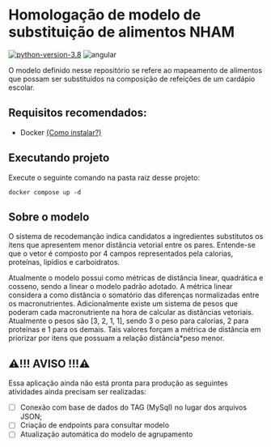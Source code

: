 # Homologação de modelo de substituição de alimentos NHAM
[![python-version-3.8](https://badgen.net/badge/Python/3.8?color=green)](https://www.python.org/downloads/release/python-380/)
![angular](https://img.shields.io/badge/Angular-DD0031?logo=angular&logoColor=white)



O modelo definido nesse repositório se refere ao mapeamento de alimentos que possam ser substituidos na composição de refeições de um cardápio escolar.

## Requisitos recomendados:

- Docker [(Como instalar?)](https://docs.docker.com/engine/install/)

## Executando projeto

Execute o seguinte comando na pasta raiz desse projeto:

```
docker compose up -d
```

## Sobre o modelo

O sistema de recodemanção indica candidatos a ingredientes substitutos os itens que apresentem menor distância vetorial entre os pares. Entende-se que o vetor é composto por 4 campos representados pela calorias, proteínas, lipídios e carboidratos.

Atualmente o modelo possui como métricas de distância linear, quadrática e cosseno, sendo a linear o modelo padrão adotado. A métrica linear considera a como distância o somatório das diferenças normalizadas entre os macronutrientes. Adicionalmente existe um sistema de pesos que poderam cada macronutriente na hora de calcular as distâncias vetoriais. Atualmente o pesos são [3, 2, 1, 1], sendo 3 o peso para calorias, 2 para proteínas e 1 para os demais. Tais valores forçam a métrica de distância em priorizar por itens que possuam a relação distância*peso menor.


  ## ⚠️!!! AVISO !!!⚠️

Essa aplicação ainda não está pronta para produção as seguintes atividades ainda precisam ser realizadas:

- [ ] Conexão com base de dados do TAG (MySql) no lugar dos arquivos JSON;
- [ ] Criação de endpoints para consultar modelo
- [ ] Atualização automática do modelo de agrupamento
